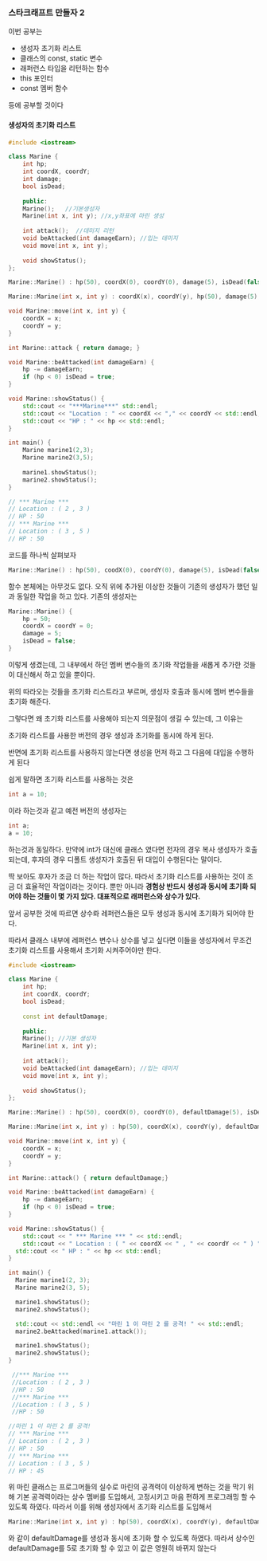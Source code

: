 ### 스타크래프트 만들자 2

이번 공부는 

- 생성자 초기화 리스트
- 클래스의 const, static 변수
- 래퍼런스 타입을 리턴하는 함수
- this 포인터
- const 멤버 함수

등에 공부할 것이다



#### 생성자의 초기화 리스트

```c++
#include <iostream>

class Marine {
    int hp; 
    int coordX, coordY;
    int damage;
    bool isDead;
    
    public:
    Marine();	//기본생성자
    Marine(int x, int y); //x,y좌표에 마린 생성
    
    int attack();  //데미지 리턴
    void beAttacked(int damageEarn); //입는 데미지
    void move(int x, int y);
    
    void showStatus();
};

Marine::Marine() : hp(50), coordX(0), coordY(0), damage(5), isDead(false) {}

Marine::Marine(int x, int y) : coordX(x), coordY(y), hp(50), damage(5), isDead(false) {}

void Marine::move(int x, int y) {
    coordX = x;
    coordY = y;
}

int Marine::attack { return damage; }

void Marine::beAttacked(int damageEarn) {
    hp -= damageEarn;
    if (hp < 0) isDead = true;
}

void Marine::showStatus() {
    std::cout << "***Marine***" std::endl;
    std::cout << "Location : " << coordX << "," << coordY << std::endl;
    std::cout << "HP : " << hp << std::endl;
}

int main() {
    Marine marine1(2,3);
    Marine marine2(3,5);
    
    marine1.showStatus();
    marine2.showStatus();
}

// *** Marine *** 
// Location : ( 2 , 3 ) 
// HP : 50
// *** Marine *** 
// Location : ( 3 , 5 ) 
// HP : 50
```

코드를 하나씩 살펴보자

```c++
Marine::Marine() : hp(50), coodX(0), coordY(0), damage(5), isDead(false){}
```

함수 본체에는 아무것도 없다. 오직 위에 추가된 이상한 것들이 기존의 생성자가 했던 일과 동일한 작업을 하고 있다. 기존의 생성자는

```c++
Marine::Marine() {
	hp = 50;
    coordX = coordY = 0;
    damage = 5;
    isDead = false;
}
```

이렇게 생겼는데, 그 내부에서 하던 멤버 변수들의 초기화 작업들을 새롭게 추가한 것들이 대신해서 하고 있을 뿐이다.

위의 따라오는 것들을 초기화 리스트라고 부르며, 생성자 호출과 동시에 멤버 변수들을 초기화 해준다.

그렇다면 왜 초기화 리스트를 사용해야 되는지 의문점이 생길 수 있는데, 그 이유는

초기화 리스트를 사용한 버전의 경우 생성과 초기화를 동시에 하게 된다.

반면에 초기화 리스트를 사용하지 않는다면 생성을 먼저 하고 그 다음에 대입을 수행하게 된다

쉽게 말하면 초기화 리스트를 사용하는 것은

```c++
int a = 10;
```

이라 하는것과 같고 예전 버전의 생성자는

```c++
int a;
a = 10;
```

하는것과 동일하다. 만약에 int가 대신에 클래스 였다면 전자의 경우 복사 생성자가 호출되는데, 후자의 경우 디폴트 생성자가 호출된 뒤 대입이 수행된다는 말이다.

딱 보아도 후자가 조금 더 하는 작업이 많다. 따라서 초기화 리스트를 사용하는 것이 조금 더 효율적인 작업이라는 것이다. 뿐만 아니라 **경험상 반드시 생성과 동시에 초기화 되어야 하는 것들이 몇 가지 있다. 대표적으로 래퍼런스와 상수가 있다.**

앞서 공부한 것에 따르면 상수롸 레퍼런스들은 모두 생성과 동시에 초기화가 되어야 한다.

따라서 클래스 내부에 레퍼런스 변수나 상수를 넣고 싶다면 이들을 생성자에서 무조건 초기화 리스트를 사용해서 초기화 시켜주어야만 한다.



```c++
#include <iostream>

class Marine {
	int hp;
    int coordX, coordY;
    bool isDead;
    
    const int defaultDamage;
    
    public:
    Marine(); //기본 생성자
    Marine(int x, int y);
    
    int attack();
    void beAttacked(int damageEarn); //입는 데미지
    void move(int x, int y);
    
    void showStatus();
};

Marine::Marine() : hp(50), coordX(0), coordY(0), defaultDamage(5), isDead(false) {}

Marine::Marine(int x, int y) : hp(50), coordX(x), coordY(y), defaultDamage(5), isDead(false) {}

void Marine::move(int x, int y) {
    coordX = x;
    coordY = y;
}

int Marine::attack() { return defaultDamage;}

void Marine::beAttacked(int damageEarn) {
    hp -= damageEarn;
    if (hp < 0) isDead = true;
}

void Marine::showStatus() {
    std::cout << " *** Marine *** " << std::endl;
  	std::cout << " Location : ( " << coordX << " , " << coordY << " ) " << std::endl;
  std::cout << " HP : " << hp << std::endl;
}

int main() {
  Marine marine1(2, 3);
  Marine marine2(3, 5);

  marine1.showStatus();
  marine2.showStatus();

  std::cout << std::endl << "마린 1 이 마린 2 를 공격! " << std::endl;
  marine2.beAttacked(marine1.attack());

  marine1.showStatus();
  marine2.showStatus();
}

 //*** Marine *** 
 //Location : ( 2 , 3 ) 
 //HP : 50
 //*** Marine *** 
 //Location : ( 3 , 5 ) 
 //HP : 50

//마린 1 이 마린 2 를 공격! 
// *** Marine *** 
// Location : ( 2 , 3 ) 
// HP : 50
// *** Marine *** 
// Location : ( 3 , 5 ) 
// HP : 45
```

위 마린 클래스는 프로그머들의 실수로 마린의 공격력이 이상하게 변하는 것을 막기 위해 기본 공격력이라는 상수 멤버를 도입해서, 고정시키고 마음 편하게 프로그래밍 할 수 있도록 하였다. 따라서 이를 위해 생성자에서 초기화 리스트를 도입해서

```c++
Marine::Marine(int x, int y) : hp(50), coordX(x), coordY(y), defaultDamage(5), isDead(false) {}
```

와 같이 defaultDamage를 생성과 동시에 초기화 할 수 있도록 하였다. 따라서 상수인 defaultDamage를 5로 초기화 할 수 있고 이 값은 영원히 바뀌지 않는다
